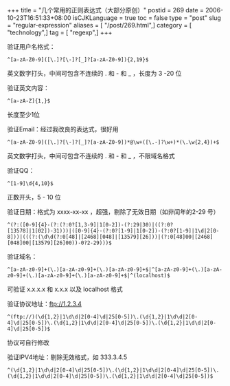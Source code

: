 +++
title = "几个常用的正则表达式（大部分原创）"
postid = 269
date = 2006-10-23T16:51:33+08:00
isCJKLanguage = true
toc = false
type = "post"
slug = "regular-expression"
aliases = [ "/post/269.html",]
category = [ "technology",]
tag = [ "regexp",]
+++


验证用户名格式：

    ^[a-zA-Z0-9]([\.]?[\-]?[_]?[a-zA-Z0-9]){2,19}$

英文数字打头，中间可包含不连续的 . 和 - 和 \_ ，长度为 3 -20 位

验证英文内容：

    ^[a-zA-Z]{1,}$

长度至少1位

验证Email：经过我改良的表达式，很好用

    ^[a-zA-Z0-9]([\.]?[\-]?[_]?[a-zA-Z0-9])*@\w+([\.-]?\w+)*(\.\w{2,4})+$

英文数字打头，中间可包含不连续的 . 和 - 和 \_ ，不限域名格式

验证QQ：

    ^[1-9]\d{4,10}$

正数开头，5 - 10 位

验证日期：格式为 xxxx-xx-xx ，超强，剔除了无效日期（如非闰年的2-29 号）

    ^(?:([0-9]{4}-(?:(?:0?[1,3-9]|1[0-2])-(?:29|30)|((?:0?[13578]|1[02])-31)))|([0-9]{4}-(?:0?[1-9]|1[0-2])-(?:0?[1-9]|1\d|2[0-8]))|(((?:(\d\d(?:0[48]|[2468][048]|[13579][26]))|(?:0[48]00|[2468][048]00|[13579][26]00))-0?2-29)))$

验证域名：

    ^[a-zA-z0-9]+(\.)[a-zA-z0-9]+(\.)[a-zA-z0-9]+$|^[a-zA-z0-9]+(\.)[a-zA-z0-9]+(\.)[a-zA-z0-9]+(\.)[a-zA-z0-9]+$|^(localhost)$

可验证 x.x.x.x 和 x.x.x 以及 localhost 格式

验证协议地址：ftp://1.2.3.4

    ^(ftp://)(\d{1,2}|1\d\d|2[0-4]\d|25[0-5])\.(\d{1,2}|1\d\d|2[0-4]\d|25[0-5])\.(\d{1,2}|1\d\d|2[0-4]\d|25[0-5])\.(\d{1,2}|1\d\d|2[0-4]\d|25[0-5])$

协议可自行修改

验证IPV4地址：剔除无效格式，如 333.3.4.5

    ^(\d{1,2}|1\d\d|2[0-4]\d|25[0-5])\.(\d{1,2}|1\d\d|2[0-4]\d|25[0-5])\.(\d{1,2}|1\d\d|2[0-4]\d|25[0-5])\.(\d{1,2}|1\d\d|2[0-4]\d|25[0-5])$
